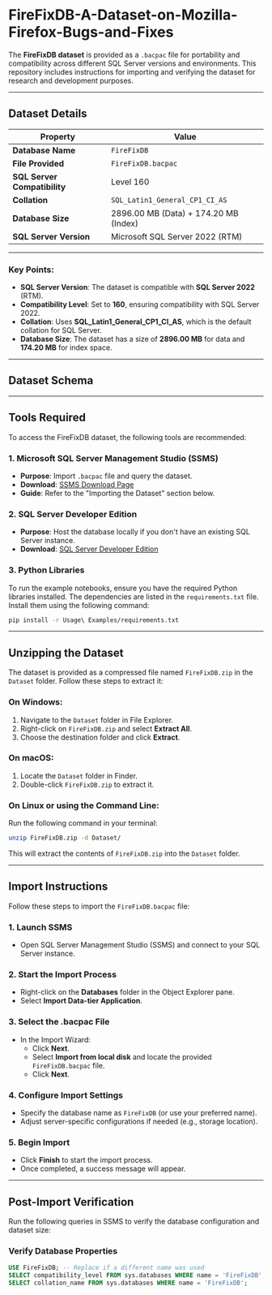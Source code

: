 # FireFixDB-A-Dataset-on-Mozilla-Firefox-Bugs-and-Fixes

The **FireFixDB dataset** is provided as a `.bacpac` file for portability and compatibility across different SQL Server versions and environments. This repository includes instructions for importing and verifying the dataset for research and development purposes.

---

## Dataset Details

| **Property**                 | **Value**                             |
| ---------------------------- | ------------------------------------- |
| **Database Name**            | `FireFixDB`                           |
| **File Provided**            | `FireFixDB.bacpac`                    |
| **SQL Server Compatibility** | Level 160                             |
| **Collation**                | `SQL_Latin1_General_CP1_CI_AS`        |
| **Database Size**            | 2896.00 MB (Data) + 174.20 MB (Index) |
| **SQL Server Version**       | Microsoft SQL Server 2022 (RTM)       |

---

### Key Points:

- **SQL Server Version**: The dataset is compatible with **SQL Server 2022** (RTM).
- **Compatibility Level**: Set to **160**, ensuring compatibility with SQL Server 2022.
- **Collation**: Uses **SQL_Latin1_General_CP1_CI_AS**, which is the default collation for SQL Server.
- **Database Size**: The dataset has a size of **2896.00 MB** for data and **174.20 MB** for index space.

---

## Dataset Schema

---

## Tools Required

To access the FireFixDB dataset, the following tools are recommended:

### 1. Microsoft SQL Server Management Studio (SSMS)

- **Purpose**: Import `.bacpac` file and query the dataset.
- **Download**: [SSMS Download Page](https://learn.microsoft.com/sql/ssms/download-sql-server-management-studio-ssms)
- **Guide**: Refer to the "Importing the Dataset" section below.

### 2. SQL Server Developer Edition

- **Purpose**: Host the database locally if you don't have an existing SQL Server instance.
- **Download**: [SQL Server Developer Edition](https://www.microsoft.com/sql-server/sql-server-downloads)

### 3. Python Libraries

To run the example notebooks, ensure you have the required Python libraries installed. The dependencies are listed in the `requirements.txt` file. Install them using the following command:

```bash
pip install -r Usage\ Examples/requirements.txt
```

---

## Unzipping the Dataset

The dataset is provided as a compressed file named `FireFixDB.zip` in the `Dataset` folder. Follow these steps to extract it:

### On Windows:

1. Navigate to the `Dataset` folder in File Explorer.
2. Right-click on `FireFixDB.zip` and select **Extract All**.
3. Choose the destination folder and click **Extract**.

### On macOS:

1. Locate the `Dataset` folder in Finder.
2. Double-click `FireFixDB.zip` to extract it.

### On Linux or using the Command Line:

Run the following command in your terminal:

```bash
unzip FireFixDB.zip -d Dataset/
```

This will extract the contents of `FireFixDB.zip` into the `Dataset` folder.

---

## Import Instructions

Follow these steps to import the `FireFixDB.bacpac` file:

### 1. Launch SSMS

- Open SQL Server Management Studio (SSMS) and connect to your SQL Server instance.

### 2. Start the Import Process

- Right-click on the **Databases** folder in the Object Explorer pane.
- Select **Import Data-tier Application**.

### 3. Select the .bacpac File

- In the Import Wizard:
  - Click **Next**.
  - Select **Import from local disk** and locate the provided `FireFixDB.bacpac` file.
  - Click **Next**.

### 4. Configure Import Settings

- Specify the database name as `FireFixDB` (or use your preferred name).
- Adjust server-specific configurations if needed (e.g., storage location).

### 5. Begin Import

- Click **Finish** to start the import process.
- Once completed, a success message will appear.

---

## Post-Import Verification

Run the following queries in SSMS to verify the database configuration and dataset size:

### Verify Database Properties

```sql
USE FireFixDB; -- Replace if a different name was used
SELECT compatibility_level FROM sys.databases WHERE name = 'FireFixDB';
SELECT collation_name FROM sys.databases WHERE name = 'FireFixDB';
```
